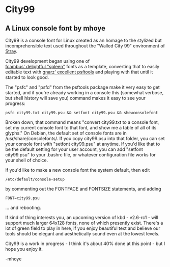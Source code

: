 # City99 

## A Linux console font by mhoye

City99 is a console font for Linux created as an homage to the stylized 
but incomprehensible text used throughout the "Walled City 99" environment
of [Stray](https://stray.game).

City99 development began using one of  
[fcambus' delightful "spleen"](https://github.com/fcambus/spleen)
fonts as a template, converting that to easily editable text with 
[gnarz' excellent psftools](https://codeberg.org/gnarz/psftools)
and playing with that until it started to look good.

The "psfc" and "psfd" from the psftools package make it very easy
to get started, and if you're already working in a console this
(somewhat verbose, but shell history will save you) command makes
it easy to see your progress: 

    psfc city99.txt city99.psu && setfont city99.psu && showconsolefont

Broken down, that command means "convert city99.txt to a console font, 
set my current console font to that font, and show me a table of all
of its glyphs."
On Debian, the default set of console fonts are in /usr/share/consolefonts/.
If you copy city99.psu into that folder, you can set your console font
with "setfont city99.psu" at anytime. If you'd like that to be the default 
setting for your user account, you can add "setfont city99.psu" to your .bashrc
file, or whatever configuration file works for your shell of choice. 

If you'd like to make a new console font the system default, then edit
 
    /etc/default/console-setup

by commenting out the FONTFACE and FONTSIZE statements, and adding 

    FONT=city99.psu

... and rebooting.

If kind of thing interests you, an upcoming version of kbd - v2.6-rc1 - 
will support much larger 64x128 fonts, none of which presently exist.
There's a lot of green field to play in here, if you enjoy beautiful text
and believe our tools should be elegant and aesthetically sound even at
the lowest levels.

City99 is a work in progress - I think it's about 40% done at this point - but 
I hope you enjoy it.

-mhoye
